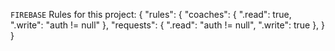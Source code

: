 `FIREBASE` Rules for this project:
{
"rules": {
"coaches": {
".read": true,
".write": "auth != null"
},
"requests": {
".read": "auth != null",
".write": true
},
}
}
